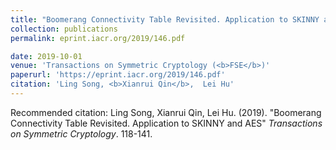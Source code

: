 ```yaml
---
title: "Boomerang Connectivity Table Revisited. Application to SKINNY and AES"
collection: publications
permalink: eprint.iacr.org/2019/146.pdf

date: 2019-10-01
venue: 'Transactions on Symmetric Cryptology (<b>FSE</b>)'
paperurl: 'https://eprint.iacr.org/2019/146.pdf'
citation: 'Ling Song, <b>Xianrui Qin</b>,  Lei Hu'
---
```



<!-- [Download paper here](https://eprint.iacr.org/2019/146.pdf) -->

Recommended citation: Ling Song, Xianrui Qin,  Lei Hu. (2019). "Boomerang Connectivity Table Revisited. Application to SKINNY and AES" <i>Transactions on Symmetric Cryptology</i>. 118-141.
